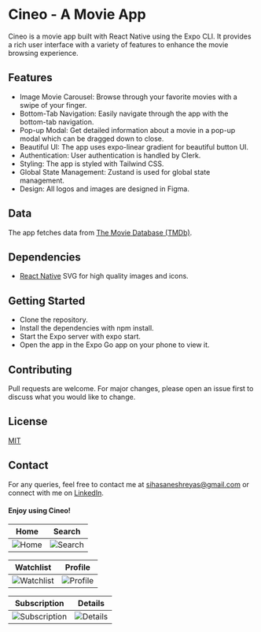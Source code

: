 # Cineo - A Movie App

Cineo is a movie app built with React Native using the Expo CLI. It provides a rich user interface with a variety of features to enhance the movie browsing experience.

## Features

- Image Movie Carousel: Browse through your favorite movies with a swipe of your finger.
- Bottom-Tab Navigation: Easily navigate through the app with the bottom-tab navigation.
- Pop-up Modal: Get detailed information about a movie in a pop-up modal which can be dragged down to close.
- Beautiful UI: The app uses expo-linear gradient for beautiful button UI.
- Authentication: User authentication is handled by Clerk.
- Styling: The app is styled with Tailwind CSS.
- Global State Management: Zustand is used for global state management.
- Design: All logos and images are designed in Figma.

## Data

The app fetches data from [The Movie Database (TMDb)](https://www.themoviedb.org/).

## Dependencies

- [React Native](https://github.com/software-mansion/react-native-svg) SVG for high quality images and icons.

## Getting Started

- Clone the repository.
- Install the dependencies with npm install.
- Start the Expo server with expo start.
- Open the app in the Expo Go app on your phone to view it.

## Contributing

Pull requests are welcome. For major changes, please open an issue first to discuss what you would like to change.

## License

[MIT](https://choosealicense.com/licenses/mit/)

## Contact

For any queries, feel free to contact me at [
sihasaneshreyas@gmail.com](mailto:sihasaneshreyas@gmail.com) or connect with me on [LinkedIn](https://www.linkedin.com/in/shreyas-sihasane-441b95238/).

#### Enjoy using Cineo!

| Home                                                                                               | Search                                                                                               |
| -------------------------------------------------------------------------------------------------- | ---------------------------------------------------------------------------------------------------- |
| ![Home](https://github.com/Shreyas-29/cineo/assets/111555846/c10a3f50-08eb-47d5-aa32-c6815019203e) | ![Search](https://github.com/Shreyas-29/cineo/assets/111555846/b218b40d-4ec9-4dad-95c3-22e2542053f5) |

| Watchlist                                                                                               | Profile                                                                                               |
| ------------------------------------------------------------------------------------------------------- | ----------------------------------------------------------------------------------------------------- |
| ![Watchlist](https://github.com/Shreyas-29/cineo/assets/111555846/325061b2-0a4e-4eb0-aca3-d89950e978e9) | ![Profile](https://github.com/Shreyas-29/cineo/assets/111555846/6527a03f-b4b3-454b-8ab4-9021d964f3c0) |

| Subscription                                                                                               | Details                                                                                               |
| ---------------------------------------------------------------------------------------------------------- | ----------------------------------------------------------------------------------------------------- |
| ![Subscription](https://github.com/Shreyas-29/cineo/assets/111555846/79c48a28-ed1a-4a9d-8b6e-8c2120c76d86) | ![Details](https://github.com/Shreyas-29/cineo/assets/111555846/3a580d2e-3f15-4e1a-96a6-83545c7eea17) |
